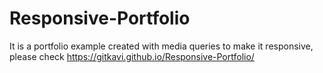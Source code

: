 # Responsive-Portfolio

It is a portfolio example created with media queries to make it responsive, please check https://gitkavi.github.io/Responsive-Portfolio/